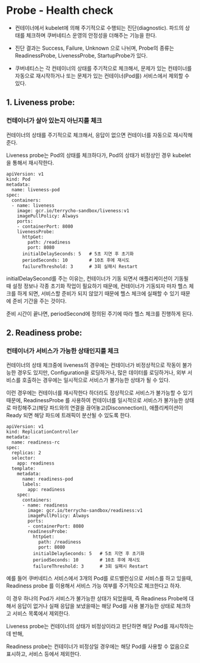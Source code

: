 # Probe - Health check

- 컨테이너에서 kubelet에 의해 주기적으로 수행되는 진단(diagnostic). 파드의 상태를 체크하며 쿠버네티스 운영의 안정성을 더해주는 기능을 한다.

- 진단 결과는 Success, Failure, Unknown 으로 나뉘며, Probe의 종류는 ReadinessProbe, LivenessProbe, StartupProbe가 있다.

- 쿠버네티스는 각 컨테이너의 상태를 주기적으로 체크해서, 문제가 있는 컨테이너를 자동으로 재시작하거나 또는 문제가 있는 컨테이너(Pod를) 서비스에서 제외할 수 있다.

## 1. Liveness probe:

### 컨테이너가 살아 있는지 아닌지를 체크

컨테이너의 상태를 주기적으로 체크해서, 응답이 없으면 컨테이너를 자동으로 재시작해준다.

Liveness probe는 Pod의 상태를 체크하다가, Pod의 상태가 비정상인 경우 kubelet을 통해서 재시작한다.

```
apiVersion: v1
kind: Pod
metadata:
  name: liveness-pod
spec:
  containers:
  - name: liveness
    image: gcr.io/terrycho-sandbox/liveness:v1
    imagePullPolicy: Always
    ports:
    - containerPort: 8080
    livenessProbe:
      httpGet:
        path: /readiness
        port: 8080
      initialDelaySeconds: 5   # 5초 지연 후 초기화
      periodSeconds: 10        # 10초 후에 재시도
      failureThreshold: 3      # 3회 실패시 Restart

```

initialDelaySecond를 주는 이유는, 컨테이너가 기동 되면서 애플리케이션이 기동될 때 설정 정보나 각종 초기화 작업이 필요하기 때문에, 컨테이너가 기동되자 마자 헬스 체크를 하게 되면, 서비스할 준비가 되지 않았기 때문에 헬스 체크에 실패할 수 있기 때문에 준비 기간을 주는 것이다.

준비 시간이 끝나면, periodSecond에 정의된 주기에 따라 헬스 체크를 진행하게 된다.

## 2. Readiness probe:

### 컨테이너가 서비스가 가능한 상태인지를 체크

컨테이너의 상태 체크중에 liveness의 경우에는 컨테이너가 비정상적으로 작동이 불가능한 경우도 있지만, Configuration을 로딩하거나, 많은 데이터를 로딩하거나, 외부 서비스를 호출하는 경우에는 일시적으로 서비스가 불가능한 상태가 될 수 있다.

이런 경우에는 컨테이너를 재시작한다 하더라도 정상적으로 서비스가 불가능할 수 있기 때문에, ReadinessProbe 를 사용하여 컨테이너를 일시적으로 서비스가 불가능한 상태로 마킹해주고(해당 파드와의 연결을 끊어놓고(Disconnection)), 애플리케이션이 Ready 되면 해당 파드에 트래픽이 분산될 수 있도록 한다.

```
apiVersion: v1
kind: ReplicationController
metadata:
  name: readiness-rc
spec:
  replicas: 2
  selector:
    app: readiness
  template:
    metadata:
      name: readiness-pod
      labels:
        app: readiness
    spec:
      containers:
      - name: readiness
        image: gcr.io/terrycho-sandbox/readiness:v1
        imagePullPolicy: Always
        ports:
        - containerPort: 8080
        readinessProbe:
          httpGet:
            path: /readiness
            port: 8080
          initialDelaySeconds: 5   # 5초 지연 후 초기화
          periodSeconds: 10        # 10초 후에 재시도
          failureThreshold: 3      # 3회 실패시 Restart
```

예를 들어 쿠버네티스 서비스에서 3개의 Pod를 로드밸런싱으로 서비스를 하고 있을때, Readiness probe 를 이용해서 서비스 가능 여부를 주기적으로 체크한다고 하자.

이 경우 하나의 Pod가 서비스가 불가능한 상태가 되었을때, 즉 Readiness Probe에 대해서 응답이 없거나 실패 응답을 보냈을때는 해당 Pod를 사용 불가능한 상태로 체크하고 서비스 목록에서 제외한다.

Liveness probe는 컨테이너의 상태가 비정상이라고 판단하면 해당 Pod를 재시작하는데 반해,

Readiness probe는 컨테이너가 비정상일 경우에는 해당 Pod를 사용할 수 없음으로 표시하고, 서비스 등에서 제외한다.
